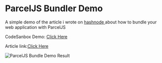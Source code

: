 # ParcelJS Bundler Demo

A simple demo of the article i wrote on <a href="https://iamdammak.hashnode.dev/bundle-your-web-application-with-parceljs-cjzscsf28000wzhs1tpeq0q02"> hashnode </a> about how to bundle your web application with ParcelJS

 <p>CodeSanbox Demo: <a href="https://qyib9.csb.app/">Click Here</a></p>
 <p>
 Article link:<a href="https://iamdammak.hashnode.dev/bundle-your-web-application-with-parceljs-cjzscsf28000wzhs1tpeq0q02">Click Here</a>
 </p>
 
![ParcelJS Bundle Demo Result](https://cdn.hashnode.com/res/hashnode/image/upload/v1566808371566/5kHxMrt22.png)
